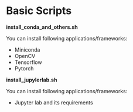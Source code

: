 # Basic Scripts

**install_conda_and_others.sh**

You can install following applications/frameworks:
- Miniconda
- OpenCV
- Tensorflow
- Pytorch

**install_jupylerlab.sh**

You can install following applications/frameworks:
- Jupyter lab and its requirements
